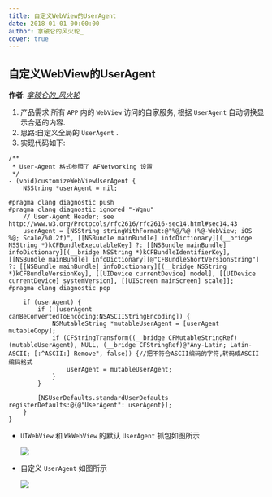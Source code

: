 ```yaml
---
title: 自定义WebView的UserAgent
date: 2018-01-01 00:00:00
author: 拿破仑的风火轮_
cover: true
---
```


自定义WebView的UserAgent
--------
**作者**: [_拿破仑的_风火轮_](https://weibo.com/u/2293476232)

1. 产品需求:所有 `APP` 内的 `WebView` 访问的自家服务, 根据 `UserAgent` 自动切换显示合适的内容.
2. 思路:自定义全局的 `UserAgent` .
3. 实现代码如下:

```objc
/**
 * User-Agent 格式参照了 AFNetworking 设置
 */
- (void)customizeWebViewUserAgent {
    NSString *userAgent = nil;
    
#pragma clang diagnostic push
#pragma clang diagnostic ignored "-Wgnu"
    // User-Agent Header; see http://www.w3.org/Protocols/rfc2616/rfc2616-sec14.html#sec14.43
    userAgent = [NSString stringWithFormat:@"%@/%@ (%@-WebView; iOS %@; Scale/%0.2f)", [[NSBundle mainBundle] infoDictionary][(__bridge NSString *)kCFBundleExecutableKey] ?: [[NSBundle mainBundle] infoDictionary][(__bridge NSString *)kCFBundleIdentifierKey], [[NSBundle mainBundle] infoDictionary][@"CFBundleShortVersionString"] ?: [[NSBundle mainBundle] infoDictionary][(__bridge NSString *)kCFBundleVersionKey], [[UIDevice currentDevice] model], [[UIDevice currentDevice] systemVersion], [[UIScreen mainScreen] scale]];
#pragma clang diagnostic pop
    
    if (userAgent) {
        if (![userAgent canBeConvertedToEncoding:NSASCIIStringEncoding]) {
            NSMutableString *mutableUserAgent = [userAgent mutableCopy];
            if (CFStringTransform((__bridge CFMutableStringRef)(mutableUserAgent), NULL, (__bridge CFStringRef)@"Any-Latin; Latin-ASCII; [:^ASCII:] Remove", false)) {//把不符合ASCII编码的字符,转码成ASCII编码格式
                userAgent = mutableUserAgent;
            }
        }
        
        [NSUserDefaults.standardUserDefaults registerDefaults:@{@"UserAgent": userAgent}];
    }
}

```

* `UIWebView` 和 `WkWebView` 的默认 `UserAgent` 抓包如图所示

    ![](https://github.com/southpeak/iOS-tech-set/blob/master/images/2018/01/6-1.png?raw=true)

* 自定义 `UserAgent` 如图所示

    ![](https://github.com/southpeak/iOS-tech-set/blob/master/images/2018/01/6-2.png?raw=true)